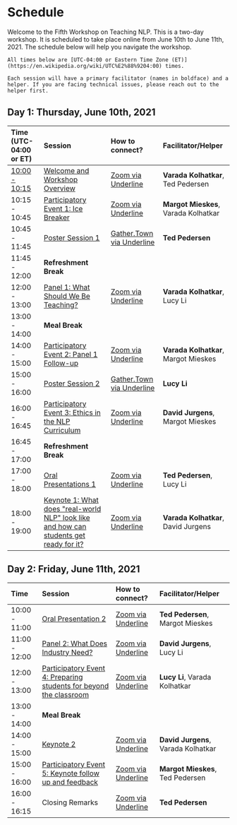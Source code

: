 # Schedule

Welcome to the Fifth Workshop on Teaching NLP. This is a two-day workshop. It is scheduled to take place online from June 10th to June 11th, 2021. The schedule below will help you navigate the workshop. 

```{note}
All times below are [UTC-04:00 or Eastern Time Zone (ET)](https://en.wikipedia.org/wiki/UTC%E2%88%9204:00) times.
```

```{note}
Each session will have a primary facilitator (names in boldface) and a helper. If you are facing technical issues, please reach out to the helper first. 
```

## Day 1: Thursday, June 10th, 2021

| Time (UTC-04:00 or ET)              |     Session                          |  How to connect?       | Facilitator/Helper  |
| :---------------- | :------------------------------   | :----------------- | :----------------- |
| [10:00 - 10:15](https://dateful.com/eventlink/4564887570) | [Welcome and Workshop Overview](introduction.md)     |         [Zoom via Underline](https://underline.io/events/122/sessions?eventSessionId=4302)             | **Varada Kolhatkar**, Ted Pedersen |
| 10:15 - 10:45 | [Participatory Event 1: Ice Breaker](activities/ice-breaker.md)|        [Zoom via Underline](https://underline.io/events/122/sessions?eventSessionId=4302)            | **Margot Mieskes**, Varada Kolhatkar | 
| 10:45 - 11:45 | [Poster Session 1](posters/poster1.md)                  | [Gather.Town via Underline](https://underline.io/events/122/sessions?eventSessionId=4302)                    | **Ted Pedersen** | 
| 11:45 - 12:00 | **Refreshment Break**                 |                        |                     | 
| 12:00 - 13:00  | [Panel 1: What Should We Be Teaching?](panels/core-concepts.md)    |         [Zoom via Underline](https://underline.io/events/122/sessions?eventSessionId=4302) |  **Varada Kolhatkar**, Lucy Li |
| 13:00 - 14:00  | **Meal Break**                              |            |                     |  |
| 14:00 - 15:00  | [Participatory Event 2: Panel 1 Follow-up](activities/core-topics.md)     |         [Zoom via Underline](https://underline.io/events/122/sessions?eventSessionId=4302)             |  **Varada Kolhatkar**, Margot Mieskes |
| 15:00 - 16:00  | [Poster Session 2](posters/poster2.md)   |         [Gather.Town via Underline](https://underline.io/events/122/sessions?eventSessionId=4302)            | **Lucy Li** |
| 16:00 - 16:45  | [Participatory Event 3: Ethics in the NLP Curriculum](activities/ethics-in-nlp.md)  |         [Zoom via Underline](https://underline.io/events/122/sessions?eventSessionId=4302)             |  **David Jurgens**, Margot Mieskes |
| 16:45 - 17:00  | **Refreshment Break**  |                     |                     |
| 17:00 - 18:00  | [Oral Presentations 1](oral-talks/talk1.md) |      [Zoom via Underline](https://underline.io/events/122/sessions?eventSessionId=4302)           |   **Ted Pedersen**, Lucy Li |
| 18:00 - 19:00  | [Keynote 1: What does "real-world NLP" look like and how can students get ready for it?](keynotes/ines_montani.md)   |         [Zoom via Underline](https://underline.io/events/122/sessions?eventSessionId=4302)           |  **Varada Kolhatkar**, David Jurgens  |



## Day 2: Friday, June 11th, 2021

| Time              |     Session                         |  How to connect?       | Facilitator/Helper     |
| :---------------- | :------------------------------ | :----------------- | :----------------- |
| 10:00 - 11:00 |    [Oral Presentation 2](oral-talks/talk2.md) |         [Zoom via Underline](https://underline.io/events/122/sessions?eventSessionId=4303)            |   **Ted Pedersen**, Margot Mieskes                  |  |
| 11:00 - 12:00 |  [Panel 2: What Does Industry Need?](panels/industry.md) |         [Zoom via Underline](https://underline.io/events/122/sessions?eventSessionId=4303)  | **David Jurgens**, Lucy Li  |
| 12:00 - 13:00 |  [Participatory Event 4: Preparing students for beyond the classroom](activities/industry-panel-follow-up.md) |         [Zoom via Underline](https://underline.io/events/122/sessions?eventSessionId=4303)            | **Lucy Li**, Varada Kolhatkar |
| 13:00 - 14:00  |    **Meal Break**                              |                        |                     |  | 
| 14:00 - 15:00  |  [Keynote 2](keynotes/jason_eisner.md)   |         [Zoom via Underline](https://underline.io/events/122/sessions?eventSessionId=4303)  | **David Jurgens**, Varada Kolhatkar  |
| 15:00 - 16:00  |    [Participatory Event 5: Keynote follow up and feedback](activities/feedback.md)          |         [Zoom via Underline](https://underline.io/events/122/sessions?eventSessionId=4302)            |  **Margot Mieskes**, Ted Pedersen |
| 16:00 - 16:15   |   Closing Remarks              |         [Zoom via Underline](https://underline.io/events/122/sessions?eventSessionId=4303)            |     **Ted Pedersen** |


